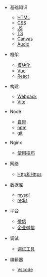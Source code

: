 
* 基础知识   
    * [HTML](/docs/base/html)
    * [CSS](/docs/base/css)
    * [JS](/docs/base/js)
    * [TS](/docs/base/ts)
    * [Canvas](/docs/base/canvas)
    * [Audio](/docs/base/audio)
    
* 框架
    * [模块化](/docs/frame/module)
    * [Vue](/docs/frame/vue/index)
    * [React](/docs/frame/react)


* 构建
    * [Webpack](/docs/build/Webpack)
    * [Vite](/docs/build/Vite)

* Node
    * [自带](/docs/node/index)
    * [npm](/docs/node/npm)
    * [git](/docs/git/index)

* Nginx

  * [使用技巧](/docs/server/nginx/index)

* 网络
    * [Http和Https](/docs/network/http)

* 数据库
    * [mysql](/docs/database/mysql)
    * [redis](/docs/database/redis)

* 平台
    * [微信](/docs/platform/Wx)
    * [企业微信](/docs/platform/qyWx)
    
* 调试
    * [调试工具](/docs/build/debug)
    
* 编辑器

  * [Vscode](/docs/editor/vscode)